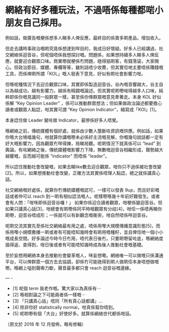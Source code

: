 # 網絡有好多種玩法，不過唔係每種都啱小朋友自己採用。

例如話，做廣告嘅梗係想多人睇多人俾反應，最終目的係賣多啲產品，增加收入。

但走去講時事政治嗰啲究竟係想達到咩目的，我成日好懷疑。好多人已經講過，社交網絡係迴音谷，但呢個唔係我想探討嘅。問題係，如果想持續多人睇多人俾反應，就要迎合觀眾口味。商業嘢就梗係冇問題，𠱁得掂啲客，有錢落袋，大家開心。但政治節目、媒體、專欄等等，雖則話唔少收費，但其實佢哋主要唔係賺錢嘅工具，而係俾啲所謂「KOL」嘅人發表下意見，好似有啲社會影響力咁。

但喺呢種情況下去迎合觀眾口味，其實即係製造迴音谷。谷內嘅音響越大，谷主自以為越成功，越有影響力，越係有精闢嘅論述。但其實呢啲嘢啱得越多人口味，純粹即係你嘅見識同一般群眾一樣，甚至係你俾群眾嘅意見牽著走。本身 KOL 好似係解 “Key Opinion Leader” ，係可以推動群眾想法；但如果做政治論述都要擔心讀者或觀眾人點諗，咁其實可謂 “Key Opinion Indicator”，縮寫成「KOI」[1]。

本身諗住做 Leader 變咗做 Indicator，最慘係好多人唔覺。

喺網絡之前，傳統媒體有個好處，就係由少數人壟斷咗資訊嘅供應。例如話，如果你喺大台鳩噏幾句，咁就算你講嘅嘢未必係好主流嘅見解，你嗰幾句說話都一定有好大嘅影響力，因為觀眾冇咩得揀，局睇局聽。呢啲情況下就真係可以 “lead” 到輿論。有咗網絡之後，傳統媒體嘅影響力下降，無數嘅迴音谷相繼形成，聲勢越大越響嘅，反而越可能係 “indicator” 而唔係 “leader”。

所以諗住推動社會改變嘅，如果去睇like數去迎合觀眾，咁你只不過係被社會改變 [2]。所以，如果想推動社會改變，正確方法其實係唔理人點諗，總之就係講真心話。

社交網絡嘅好處係，就算你冇傳統媒體嘅認可，一樣可以發表 9up，而且好彩嘅話或者仲可以 reach 到一啲有相似諗法嘅人。呢樣嘢喺幾十年前好難發生。或者會有人問：「咁咪即係迴音谷囉！」 如果你係迎合讀者觀眾，咁梗係變迴音谷。但如果只講真心話[3]，咁總會有啲嘢係同平時嘅觀眾有分歧[4]，咁佢一係唔再睇你啲嘢，迴音谷唔成形；一係就可以有新觀念嘅衝突，咁自然唔係咩迴音谷。

呢啲交流其實先至係社交網絡最有用之處，唔係用嚟大規模傳播意識形態[5]，而係用嚟小規模撒播一啲或者有可能唔知幾時會有啲用嘅種籽，並且俾佢哋一個小小嘅成長空間。好多論述今時今日冇用，唔代表日後冇。只要啲嘢留咗底，喺網絡度搵得返、查得到，咁日後或者有可能唔知幾時成為後人推動社會嘅基礎。

至於妄想用網絡本身去推動社會變革嘅人，咪妄想嘞。網絡唯一可以做嘅只係溝通平台，可以俾群眾一個方去去協調，卻係冇可能𠱁得到啲人做啲佢本身唔想做嘅嘢。喺網上嗌到聲嘶力歇，聲音最多都只會 reach 迴音谷嘅邊緣。

— -

- [1] 呢個 term 我老作嘅。驚大家以為真係有⋯
- [2] 喺相對論之下可能兩者係一樣嘅⋯
- [3] 「只講真心話」唔同「所有真心話都講」…
- [4] 除非你好 statistically normal，咁真係幫你唔到。
- [5] 呢啲嘢有個「大台」好使好多。就算係網絡世代都係咁話。

 （原文於 2018 年 12 月發佈，略有修輯）
